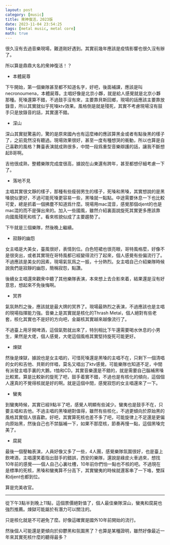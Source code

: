 ```yaml
---
layout: post
category: [music]
title: 衆神復活，2023版
date: 2023-11-04 23:54:25
tags: [metal music, metal core]
math: true
---
```


很久沒有去過音樂現場，難道剛好遇到。其實前幾年應該是疫情影響也很久沒有辦了。

所以算是鼎鼎大名的衆神復活！？

- 本體屍尊

下午開始，第一個樂隊甚至都不知道名字，好吧，後面補課，應該是叫necronoumena，本體屍尊。主唱好像是北京小夥，就是給人感覺就是北京小夥那種。死嗓還算不錯，不過鼓手沒有來，主要靠貝斯回鄉，現場的話應該主要靠放錄音，所以其實就似乎死嗓ktv效果。風格倒是就是殘死，其實不考慮現場沒有鼓手只是放錄音的話，其實還不錯。

- 深山

深山其實挺驚喜的，驚的是原來國內也有這麼棒的應該算黑金或者有點後黑的樣子了，之前竟然沒有聽過。現場效果很好，甚至一度有種想哭的衝動，所以也算是自己喜歡的風格？舞臺表演就成熟很多，中間一段爲重型音樂辯護的話，讓我不斷想起B哥啊。

吉他很成熟，整體樂隊完成度很高，據說在山東還有跨年，甚至都想仔細考慮一下了。

- 落地不見

主唱其實很文靜的樣子，那種有些瘦弱男生的樣子，死嗓和黑嗓，其實想說的是黑嗓貌似更好，不過可能死嗓更容易一些，黑嗓就一點點。中途需要休息一下也比較可愛，總是抓着一個拂塵不知道爲什麼。現場用mac混音，感覺那個djent的也是mac混的而不是彈出來的。加入一些國風，雖然介紹裏面說旋死其實更多應該靠向國風殘死和核了。看來核貌似成了主要趨勢了。

下午就是三個樂隊，然後晚上繼續。

- 寂靜的幽怨

女主唱是大美女，臺風很好，表情到位。白色短裙也很亮眼，哥特風格麼，好像不是很突出，或者其實現在哥特風都已經變得流行了起來，個人感覺有些偏流行了。不過應該是美女的因素，現場氣氛爲之一振，十分熱烈。女主唱自己介紹樂隊時候說我們是寂靜的幽怨，簡稱寂怨，點讚。

後續女主唱還來觀衆中聽了其他樂隊表演，本來想上去合影來着，結果還是沒有好意思，想起來不免後悔啊。


- 冥界

氣氛熱烈之後，應該就是最大牌的冥界了。現場最熱烈之表演，不過應該也是主唱的現場指揮能力強。音樂上是其實就是核化的Thrash Metal，個人絕對有些老套，核化其實也不是好的方向吧，金屬核其實越來越像流行了。

不過臺上用牙開啤酒，這個氣勢就出來了，特別相比下午還需要喝水休息的小男生，果然是大佬，個人感覺，大佬這個風格其實堅持旋死可能更好。

- 煉獄

然後是煉獄，據說也是女主唱的，可惜死嗓還是黑嗓的主唱不在，只剩下一個清唱的女的和吉他、貝斯的伴唱，莫名又唱出了ktv感覺。可能樂隊也知道不足，中間有派發主唱手裏的大鵝，t恤和CD。其實音樂還是不錯的，就是需要自己腦補黑嗓比較累。算是比較新的旋死了吧，鼓手着實不錯，不過也是有核化的傾向，這個個人還真的不覺得核就是好的啊。就是這個中間，感覺寂怨的女主唱還來了一下。

- 蠻夷

到蠻夷時候，其實已經9點半了吧，感覺人明顯有些減少。蠻夷也是鼓手不在，只要主唱和吉他。不過主唱的黑嗓絕對值得，雖然有些核化，不過更傾向於原始黑的風格其實個人很喜歡。好吧，其實算死核也差不多了吧，可能旋律上不足還是更偏向原始黑，然後自己也不禁腦補一下，如果不那麼核，節奏再慢一點，這個黑嗓完美了。

- 腐屍

最後一個壓軸表演，人員好像又多了一些，4人團，感覺樂隊氛圍很好，也是臺上飲啤酒，主唱還笑着指出鼓手的錯誤，西安的樂隊，還說是綠皮火車過來，想找10年前的感覺——個人自己心裏吐槽，10年前你們怕一點也不核的吧。不過現在是標準的死核，黑嗓和蠻夷算不分高下，其實蠻夷的時候就還客串了一下咯，雙踩和djent也都到位。

算是完美收官。

--------

從下午3點半到晚上11點，這個票價絕對值了，個人最佳樂隊深山，蠻夷和腐屍也強烈推薦。煉獄可能屬於有潛力可以關注的。

只是核化就是不可避免了麼。好像這確實是國外10年前開始的流行。

然後個人可能還是更傾向於抑鬱黑和氛圍黑了？也算是某種證明，雖然好像最近一年來其實死核什麼的聽得最多？



